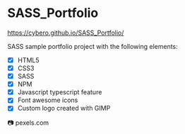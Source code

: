 # SASS_Portfolio
https://cybero.github.io/SASS_Portfolio/

SASS sample portfolio project with the following elements:

- [x] HTML5
- [x] CSS3
- [x] SASS
- [x] NPM
- [x] Javascript typescript feature
- [x] Font awesome icons
- [x] Custom logo created with GIMP

:camera: pexels.com

